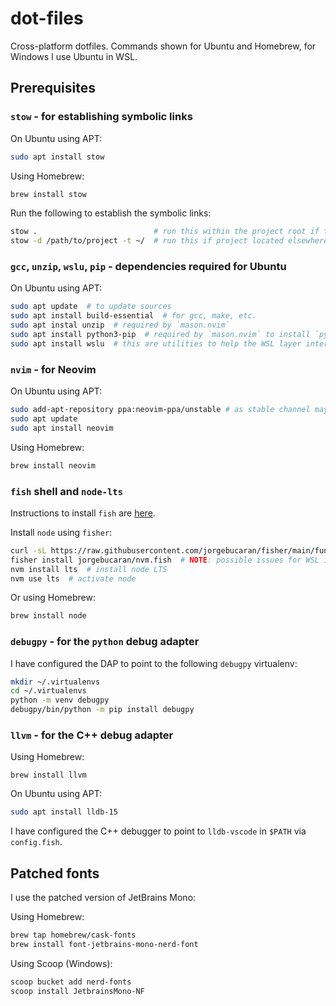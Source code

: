# dot-files

Cross-platform dotfiles.
Commands shown for Ubuntu and Homebrew, for Windows I use Ubuntu in WSL.

## Prerequisites

### `stow` - for establishing symbolic links

On Ubuntu using APT:
```bash
sudo apt install stow
```

Using Homebrew:
```bash
brew install stow
```

Run the following to establish the symbolic links:
```bash
stow .                          # run this within the project root if the project is located in $HOME
stow -d /path/to/project -t ~/  # run this if project located elsewhere
```

### `gcc`, `unzip`, `wslu`, `pip`  - dependencies required for Ubuntu

On Ubuntu using APT:
```bash
sudo apt update  # to update sources
sudo apt install build-essential  # for gcc, make, etc.
sudo apt instal unzip  # required by `mason.nvim`
sudo apt install python3-pip  # required by `mason.nvim` to install `pyright`, NOTE: `node` (see below) is also required to install `pyright`
sudo apt install wslu  # this are utilities to help the WSL layer interact with Windows
```

### `nvim` - for Neovim

On Ubuntu using APT:
```bash
sudo add-apt-repository ppa:neovim-ppa/unstable # as stable channel may be outdated
sudo apt update
sudo apt install neovim
```

Using Homebrew:
```bash
brew install neovim
```

### `fish` shell and `node-lts`

Instructions to install `fish` are [here](https://fishshell.com/). 

Install `node` using `fisher`:
```bash
curl -sL https://raw.githubusercontent.com/jorgebucaran/fisher/main/functions/fisher.fish | source && fisher install jorgebucaran/fisher
fisher install jorgebucaran/nvm.fish  # NOTE: possible issues for WSL if node installed on Win32 already 
nvm install lts  # install node LTS
nvm use lts  # activate node
```
Or using Homebrew:
```bash
brew install node
```

### `debugpy` - for the `python` debug adapter

I have configured the DAP to point to the following `debugpy` virtualenv:
```bash
mkdir ~/.virtualenvs
cd ~/.virtualenvs
python -m venv debugpy
debugpy/bin/python -m pip install debugpy
```

### `llvm` - for the C++ debug adapter

Using Homebrew:
```
brew install llvm
```

On Ubuntu using APT:
```bash
sudo apt install lldb-15
```

I have configured the C++ debugger to point to `lldb-vscode` in `$PATH` via `config.fish`.

## Patched fonts

I use the patched version of JetBrains Mono:

Using Homebrew:
```bash
brew tap homebrew/cask-fonts
brew install font-jetbrains-mono-nerd-font
```

Using Scoop (Windows):
```bash
scoop bucket add nerd-fonts
scoop install JetbrainsMono-NF
```

